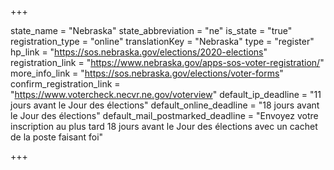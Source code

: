 +++

state_name = "Nebraska"
state_abbreviation = "ne"
is_state = "true"
registration_type = "online"
translationKey = "Nebraska"
type = "register"
hp_link = "https://sos.nebraska.gov/elections/2020-elections"
registration_link = "https://www.nebraska.gov/apps-sos-voter-registration/"
more_info_link = "https://sos.nebraska.gov/elections/voter-forms"
confirm_registration_link = "https://www.votercheck.necvr.ne.gov/voterview"
default_ip_deadline = "11 jours avant le Jour des élections"
default_online_deadline = "18 jours avant le Jour des élections"
default_mail_postmarked_deadline = "Envoyez votre inscription au plus tard 18 jours avant le Jour des élections avec un cachet de la poste faisant foi"

+++